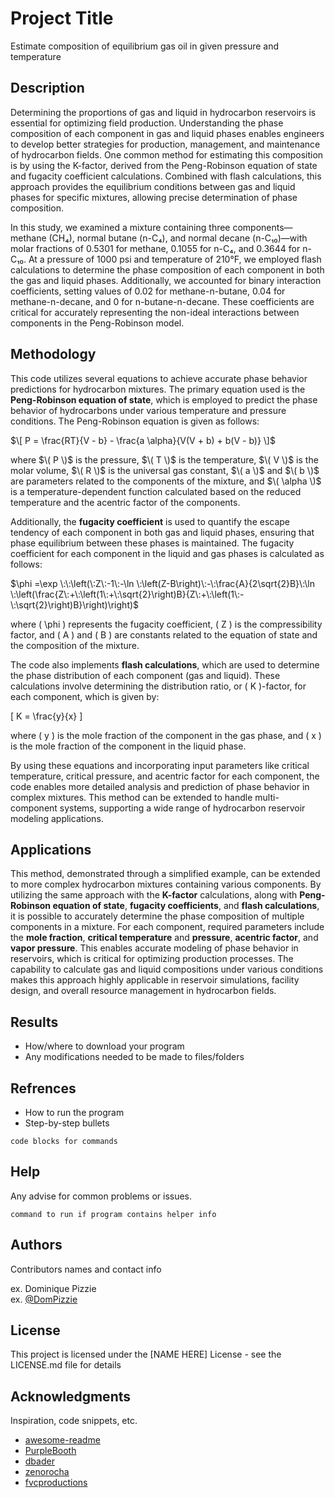 # Project Title

Estimate composition of equilibrium gas oil in given pressure and temperature

## Description
Determining the proportions of gas and liquid in hydrocarbon reservoirs is essential for optimizing field production. Understanding the phase composition of each component in gas and liquid phases enables engineers to develop better strategies for production, management, and maintenance of hydrocarbon fields. One common method for estimating this composition is by using the K-factor, derived from the Peng-Robinson equation of state and fugacity coefficient calculations. Combined with flash calculations, this approach provides the equilibrium conditions between gas and liquid phases for specific mixtures, allowing precise determination of phase composition.

In this study, we examined a mixture containing three components—methane (CH₄), normal butane (n-C₄), and normal decane (n-C₁₀)—with molar fractions of 0.5301 for methane, 0.1055 for n-C₄, and 0.3644 for n-C₁₀. At a pressure of 1000 psi and temperature of 210°F, we employed flash calculations to determine the phase composition of each component in both the gas and liquid phases. Additionally, we accounted for binary interaction coefficients, setting values of 0.02 for methane-n-butane, 0.04 for methane-n-decane, and 0 for n-butane-n-decane. These coefficients are critical for accurately representing the non-ideal interactions between components in the Peng-Robinson model.

## Methodology

This code utilizes several equations to achieve accurate phase behavior predictions for hydrocarbon mixtures. The primary equation used is the **Peng-Robinson equation of state**, which is employed to predict the phase behavior of hydrocarbons under various temperature and pressure conditions. The Peng-Robinson equation is given as follows:

$\[
P = \frac{RT}{V - b} - \frac{a \alpha}{V(V + b) + b(V - b)}
\]$

where $\( P \)$ is the pressure, $\( T \)$ is the temperature, $\( V \)$ is the molar volume, $\( R \)$ is the universal gas constant, $\( a \)$ and $\( b \)$ are parameters related to the components of the mixture, and $\( \alpha \)$ is a temperature-dependent function calculated based on the reduced temperature and the acentric factor of the components.

Additionally, the **fugacity coefficient** is used to quantify the escape tendency of each component in both gas and liquid phases, ensuring that phase equilibrium between these phases is maintained. The fugacity coefficient for each component in the liquid and gas phases is calculated as follows:

$\phi =\exp \:\:\left(\:Z\:-1\:-\ln \:\left(Z-B\right)\:-\:\frac{A}{2\sqrt{2}B}\:\ln \:\left(\frac{Z\:+\:\left(1\:+\:\sqrt{2}\right)B}{Z\:+\:\left(1\:-\:\sqrt{2}\right)B}\right)\right)$

where \( \phi \) represents the fugacity coefficient, \( Z \) is the compressibility factor, and \( A \) and \( B \) are constants related to the equation of state and the composition of the mixture.

The code also implements **flash calculations**, which are used to determine the phase distribution of each component (gas and liquid). These calculations involve determining the distribution ratio, or \( K \)-factor, for each component, which is given by:

\[
K = \frac{y}{x}
\]

where \( y \) is the mole fraction of the component in the gas phase, and \( x \) is the mole fraction of the component in the liquid phase.

By using these equations and incorporating input parameters like critical temperature, critical pressure, and acentric factor for each component, the code enables more detailed analysis and prediction of phase behavior in complex mixtures. This method can be extended to handle multi-component systems, supporting a wide range of hydrocarbon reservoir modeling applications.
## Applications


This method, demonstrated through a simplified example, can be extended to more complex hydrocarbon mixtures containing various components. By utilizing the same approach with the **K-factor** calculations, along with **Peng-Robinson equation of state**, **fugacity coefficients**, and **flash calculations**, it is possible to accurately determine the phase composition of multiple components in a mixture. For each component, required parameters include the **mole fraction**, **critical temperature** and **pressure**, **acentric factor**, and **vapor pressure**. This enables accurate modeling of phase behavior in reservoirs, which is critical for optimizing production processes. The capability to calculate gas and liquid compositions under various conditions makes this approach highly applicable in reservoir simulations, facility design, and overall resource management in hydrocarbon fields.

## Results

* How/where to download your program
* Any modifications needed to be made to files/folders

## Refrences
* How to run the program
* Step-by-step bullets
```
code blocks for commands
```

## Help

Any advise for common problems or issues.
```
command to run if program contains helper info
```

## Authors

Contributors names and contact info

ex. Dominique Pizzie  
ex. [@DomPizzie](https://twitter.com/dompizzie)


## License

This project is licensed under the [NAME HERE] License - see the LICENSE.md file for details

## Acknowledgments

Inspiration, code snippets, etc.
* [awesome-readme](https://github.com/matiassingers/awesome-readme)
* [PurpleBooth](https://gist.github.com/PurpleBooth/109311bb0361f32d87a2)
* [dbader](https://github.com/dbader/readme-template)
* [zenorocha](https://gist.github.com/zenorocha/4526327)
* [fvcproductions](https://gist.github.com/fvcproductions/1bfc2d4aecb01a834b46)
 

